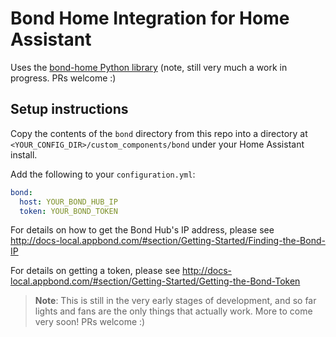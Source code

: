 # Bond Home Integration for Home Assistant

Uses the [bond-home Python library](https://github.com/nguyer/bond-home) (note, still very much a work in progress. PRs welcome :)

## Setup instructions

Copy the contents of the `bond` directory from this repo into a directory at `<YOUR_CONFIG_DIR>/custom_components/bond` under your Home Assistant install.

Add the following to your `configuration.yml`:

```yaml
bond:
  host: YOUR_BOND_HUB_IP
  token: YOUR_BOND_TOKEN
```

For details on how to get the Bond Hub's IP address, please see http://docs-local.appbond.com/#section/Getting-Started/Finding-the-Bond-IP

For details on getting a token, please see http://docs-local.appbond.com/#section/Getting-Started/Getting-the-Bond-Token

> **Note**: This is still in the very early stages of development, and so far lights and fans are the only things that actually work. More to come very soon! PRs welcome :)
